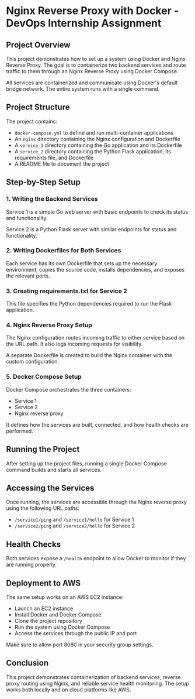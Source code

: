 
# Nginx Reverse Proxy with Docker - DevOps Internship Assignment

## Project Overview

This project demonstrates how to set up a system using Docker and Nginx Reverse Proxy. The goal is to containerize two backend services and route traffic to them through an Nginx Reverse Proxy using Docker Compose.

All services are containerized and communicate using Docker's default bridge network. The entire system runs with a single command.

## Project Structure

The project contains:

- `docker-compose.yml` to define and run multi-container applications
- An `nginx` directory containing the Nginx configuration and Dockerfile
- A `service_1` directory containing the Go application and its Dockerfile
- A `service_2` directory containing the Python Flask application, its requirements file, and Dockerfile
- A README file to document the project

## Step-by-Step Setup

### 1. Writing the Backend Services

Service 1 is a simple Go web server with basic endpoints to check its status and functionality.

Service 2 is a Python Flask server with similar endpoints for status and functionality.

### 2. Writing Dockerfiles for Both Services

Each service has its own Dockerfile that sets up the necessary environment, copies the source code, installs dependencies, and exposes the relevant ports.

### 3. Creating requirements.txt for Service 2

This file specifies the Python dependencies required to run the Flask application.

### 4. Nginx Reverse Proxy Setup

The Nginx configuration routes incoming traffic to either service based on the URL path. It also logs incoming requests for visibility.

A separate Dockerfile is created to build the Nginx container with the custom configuration.

### 5. Docker Compose Setup

Docker Compose orchestrates the three containers:
- Service 1
- Service 2
- Nginx reverse proxy

It defines how the services are built, connected, and how health checks are performed.

## Running the Project

After setting up the project files, running a single Docker Compose command builds and starts all services.

## Accessing the Services

Once running, the services are accessible through the Nginx reverse proxy using the following URL paths:

- `/service1/ping` and `/service1/hello` for Service 1
- `/service2/ping` and `/service2/hello` for Service 2

## Health Checks

Both services expose a `/health` endpoint to allow Docker to monitor if they are running properly.

## Deployment to AWS

The same setup works on an AWS EC2 instance:

- Launch an EC2 instance
- Install Docker and Docker Compose
- Clone the project repository
- Run the system using Docker Compose
- Access the services through the public IP and port

Make sure to allow port 8080 in your security group settings.

## Conclusion

This project demonstrates containerization of backend services, reverse proxy routing using Nginx, and reliable service health monitoring. The setup works both locally and on cloud platforms like AWS.
